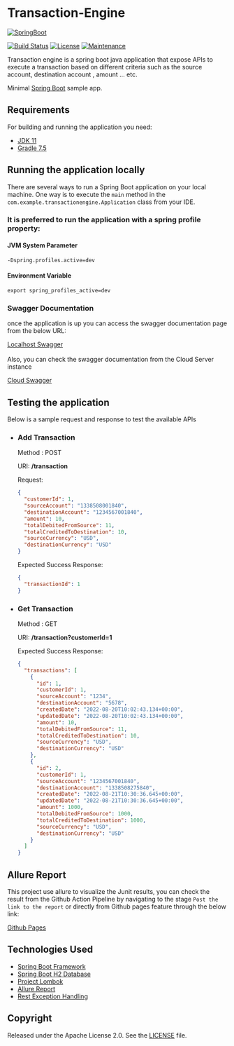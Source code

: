 # Transaction-Engine
[![SpringBoot](https://img.shields.io/badge/Spring_Boot-F2F4F9?style=for-the-badge&logo=spring-boot)](http://projects.spring.io/spring-boot/)

[![Build Status](https://github.com/princebayan/transaction-engine/actions/workflows/transaction-engine-pipeline.yaml/badge.svg)](https://github.com/princebayan/transaction-engine/actions)
[![License](http://img.shields.io/:license-apache-blue.svg)](http://www.apache.org/licenses/LICENSE-2.0.html)
[![Maintenance](https://img.shields.io/badge/Maintained%3F-yes-green.svg)](https://GitHub.com/Naereen/StrapDown.js/graphs/commit-activity)

Transaction engine is a spring boot java application that expose APIs to execute a transaction based on different criteria 
such as the source account, destination account , amount ... etc. 


Minimal [Spring Boot](http://projects.spring.io/spring-boot/) sample app.


## Requirements

For building and running the application you need:

- [JDK 11](https://www.oracle.com/java/technologies/javase/jdk11-archive-downloads.html)
- [Gradle 7.5](https://services.gradle.org/distributions/gradle-7.5-bin.zip)

## Running the application locally

There are several ways to run a Spring Boot application on your local machine. One way is to execute the `main` method in the `com.example.transactionengine.Application` class from your IDE.

<h3>It is preferred to run the application with a spring profile property:</h3> 

<h4>JVM System Parameter</h4>

```shell
-Dspring.profiles.active=dev
```
<h4>Environment Variable</h4>

```shell
export spring_profiles_active=dev
```
<h3>Swagger Documentation</h3>
once the application is up you can access the swagger documentation page from the 
below URL:
<br>

[Localhost Swagger](http://localhost:8082/swagger-ui.html)
<br>
<br>
Also, you can check the swagger documentation from the Cloud Server instance
<br>

[Cloud Swagger](http://137.184.12.5:8082/swagger-ui.html)

## Testing the application

Below is a sample request and response to test the available APIs

- ### Add Transaction
    Method : POST

    URI: <b>/transaction</b>

    Request:

    ```json
    {
      "customerId": 1,
      "sourceAccount": "1338508001840",
      "destinationAccount": "1234567001840",
      "amount": 10,
      "totalDebitedFromSource": 11,
      "totalCreditedToDestination": 10,
      "sourceCurrency": "USD",
      "destinationCurrency": "USD"
    }
    ```
    Expected Success Response: 
    
    ```json
    {
      "transactionId": 1
    }
    ```

- ### Get Transaction
    Method : GET

    URI: <b>/transaction?customerId=1</b>

    Expected Success Response:

    ```json
    {
      "transactions": [
        {
          "id": 1,
          "customerId": 1,
          "sourceAccount": "1234",
          "destinationAccount": "5678",
          "createdDate": "2022-08-20T10:02:43.134+00:00",
          "updatedDate": "2022-08-20T10:02:43.134+00:00",
          "amount": 10,
          "totalDebitedFromSource": 11,
          "totalCreditedToDestination": 10,
          "sourceCurrency": "USD",
          "destinationCurrency": "USD"
        },
        {
          "id": 2,
          "customerId": 1,
          "sourceAccount": "1234567001840",
          "destinationAccount": "1338508275840",
          "createdDate": "2022-08-21T10:30:36.645+00:00",
          "updatedDate": "2022-08-21T10:30:36.645+00:00",
          "amount": 1000,
          "totalDebitedFromSource": 1000,
          "totalCreditedToDestination": 1000,
          "sourceCurrency": "USD",
          "destinationCurrency": "USD"
        }
      ]
    }
    ```

## Allure Report
This project use allure to visualize the Junit results, you can check the result
from the Github Action Pipeline by navigating to the stage `Post the link to the report` 
or directly from Github pages feature through the below link:

[Github Pages](https://princebayan.github.io/transaction-engine/)


## Technologies Used

- [Spring Boot Framework](http://projects.spring.io/spring-boot/)
- [Spring Boot H2 Database](https://www.baeldung.com/spring-boot-h2-database)
- [Project Lombok](https://projectlombok.org/)
- [Allure Report](https://qameta.io/allure-report/)
- [Rest Exception Handling](https://www.baeldung.com/exception-handling-for-rest-with-spring)


## Copyright

Released under the Apache License 2.0. See the [LICENSE](https://github.com/princebayan/transaction-engine/blob/develop/LICENSE.txt) file.
